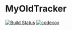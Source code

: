 # MyOldTracker

[![Build Status](https://travis-ci.com/Haliz/MyOldTracker.svg?branch=master)](https://travis-ci.com/Haliz/MyOldTracker)
[![codecov](https://codecov.io/gh/Haliz/MyOldTracker/branch/master/graph/badge.svg?token=P1P62WH3T4)](https://codecov.io/gh/Haliz/MyOldTracker)